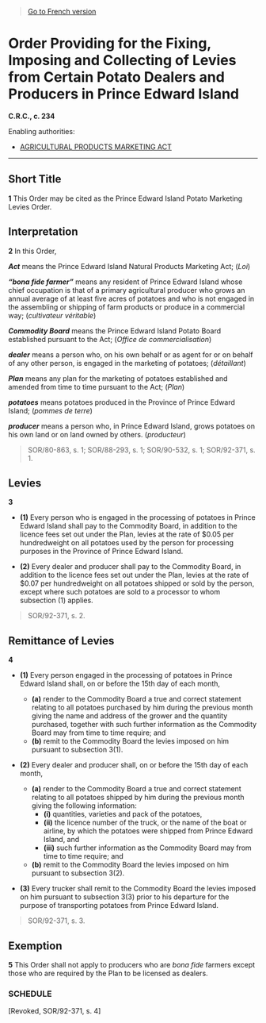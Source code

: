 > [Go to French version](/fr/Règlements/Codification%20des%20règlements%20du%20Canada/201-300/C.R.C.,%20ch.%20234.md)

# Order Providing for the Fixing, Imposing and Collecting of Levies from Certain Potato Dealers and Producers in Prince Edward Island

**C.R.C., c. 234**

Enabling authorities: 
- [AGRICULTURAL PRODUCTS MARKETING ACT](/en/Acts/Revised%20Statutes%20of%20Canada/A/A-6.md)

----------



## Short Title


**1** This Order may be cited as the Prince Edward Island Potato Marketing Levies Order.




## Interpretation


**2** In this Order,

***Act*** means the Prince Edward Island Natural Products Marketing Act; (*Loi*)

***“bona fide farmer”*** means any resident of Prince Edward Island whose chief occupation is that of a primary agricultural producer who grows an annual average of at least five acres of potatoes and who is not engaged in the assembling or shipping of farm products or produce in a commercial way; (*cultivateur véritable*)

***Commodity Board*** means the Prince Edward Island Potato Board established pursuant to the Act; (*Office de commercialisation*)

***dealer*** means a person who, on his own behalf or as agent for or on behalf of any other person, is engaged in the marketing of potatoes; (*détaillant*)

***Plan*** means any plan for the marketing of potatoes established and amended from time to time pursuant to the Act; (*Plan*)

***potatoes*** means potatoes produced in the Province of Prince Edward Island; (*pommes de terre*)

***producer*** means a person who, in Prince Edward Island, grows potatoes on his own land or on land owned by others. (*producteur*) 
> SOR/80-863, s. 1; SOR/88-293, s. 1; SOR/90-532, s. 1; SOR/92-371, s. 1.





## Levies


**3** 

- **(1)** Every person who is engaged in the processing of potatoes in Prince Edward Island shall pay to the Commodity Board, in addition to the licence fees set out under the Plan, levies at the rate of $0.05 per hundredweight on all potatoes used by the person for processing purposes in the Province of Prince Edward Island.

- **(2)** Every dealer and producer shall pay to the Commodity Board, in addition to the licence fees set out under the Plan, levies at the rate of $0.07 per hundredweight on all potatoes shipped or sold by the person, except where such potatoes are sold to a processor to whom subsection (1) applies.
> SOR/92-371, s. 2.





## Remittance of Levies


**4** 

- **(1)** Every person engaged in the processing of potatoes in Prince Edward Island shall, on or before the 15th day of each month,
	- **(a)** render to the Commodity Board a true and correct statement relating to all potatoes purchased by him during the previous month giving the name and address of the grower and the quantity purchased, together with such further information as the Commodity Board may from time to time require; and
	- **(b)** remit to the Commodity Board the levies imposed on him pursuant to subsection 3(1).

- **(2)** Every dealer and producer shall, on or before the 15th day of each month,
	- **(a)** render to the Commodity Board a true and correct statement relating to all potatoes shipped by him during the previous month giving the following information:
		- **(i)** quantities, varieties and pack of the potatoes,
		- **(ii)** the licence number of the truck, or the name of the boat or airline, by which the potatoes were shipped from Prince Edward Island, and
		- **(iii)** such further information as the Commodity Board may from time to time require; and
	- **(b)** remit to the Commodity Board the levies imposed on him pursuant to subsection 3(2).

- **(3)** Every trucker shall remit to the Commodity Board the levies imposed on him pursuant to subsection 3(3) prior to his departure for the purpose of transporting potatoes from Prince Edward Island.
> SOR/92-371, s. 3.





## Exemption


**5** This Order shall not apply to producers who are *bona fide* farmers except those who are required by the Plan to be licensed as dealers.




### **SCHEDULE** 
[Revoked, SOR/92-371, s. 4]



